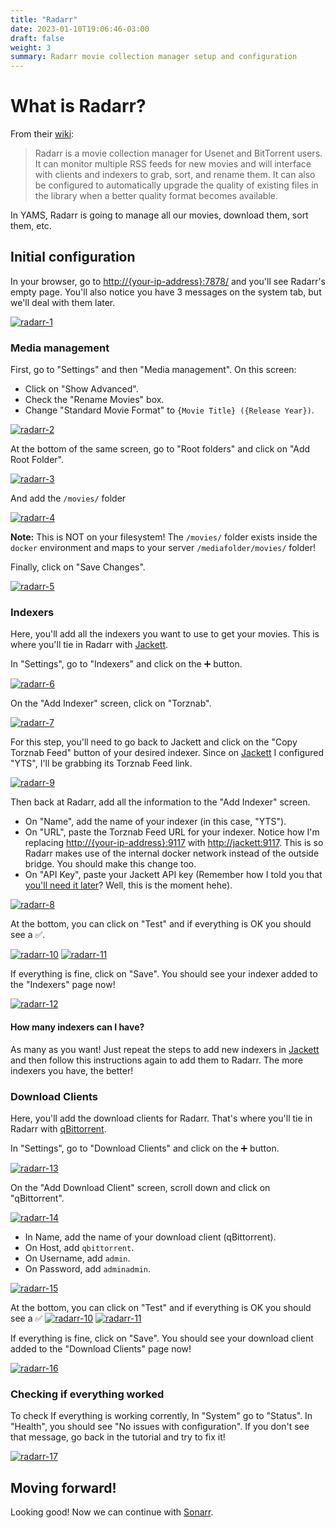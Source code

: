 ```yaml
---
title: "Radarr"
date: 2023-01-10T19:06:46-03:00
draft: false
weight: 3
summary: Radarr movie collection manager setup and configuration
---
```


# What is Radarr?

From their [wiki](https://wiki.servarr.com/radarr):

> Radarr is a movie collection manager for Usenet and BitTorrent users. It can monitor multiple RSS feeds for new movies and will interface with clients and indexers to grab, sort, and rename them. It can also be configured to automatically upgrade the quality of existing files in the library when a better quality format becomes available.

In YAMS, Radarr is going to manage all our movies, download them, sort them, etc.

## Initial configuration

In your browser, go to [http://{your-ip-address}:7878/]() and you'll see Radarr's empty page. You'll also notice you have 3 messages on the system tab, but we'll deal with them later.

[![radarr-1](/pics/radarr-1.png)](/pics/radarr-1.png)

### Media management

First, go to "Settings" and then "Media management". On this screen: 
- Click on "Show Advanced".
- Check the "Rename Movies" box.
- Change "Standard Movie Format" to `{Movie Title} ({Release Year})`.

[![radarr-2](/pics/radarr-2.png)](/pics/radarr-2.png)

At the bottom of the same screen, go to "Root folders" and click on "Add Root Folder".

[![radarr-3](/pics/radarr-3.png)](/pics/radarr-3.png)

And add the `/movies/` folder

[![radarr-4](/pics/radarr-4.png)](/pics/radarr-4.png)

**Note:** This is NOT on your filesystem! The `/movies/` folder exists inside the `docker` environment and maps to your server `/mediafolder/movies/` folder!

Finally, click on "Save Changes".

[![radarr-5](/pics/radarr-5.png)](/pics/radarr-5.png)

### Indexers

Here, you'll add all the indexers you want to use to get your movies. This is where you'll tie in Radarr with [Jackett](/config/jackett).

In "Settings", go to "Indexers" and click on the ➕ button.

[![radarr-6](/pics/radarr-6.png)](/pics/radarr-6.png)

On the "Add Indexer" screen, click on "Torznab".

[![radarr-7](/pics/radarr-7.png)](/pics/radarr-7.png)

For this step, you'll need to go back to Jackett and click on the "Copy Torznab Feed" button of your desired indexer. Since on [Jackett](/config/jackett) I configured "YTS", I'll be grabbing its Torznab Feed link.

[![radarr-9](/pics/radarr-9.png)](/pics/radarr-9.png)

Then back at Radarr, add all the information to the "Add Indexer" screen. 

- On "Name", add the name of your indexer (in this case, "YTS").
- On "URL", paste the Torznab Feed URL for your indexer. Notice how I'm replacing [http://{your-ip-address}:9117]() with [http://jackett:9117](). This is so Radarr makes use of the internal docker network instead of the outside bridge. You should make this change too.
- On "API Key", paste your Jackett API key (Remember how I told you that [you'll need it later](/config/jackett/#dont-forget-to-grab-your-api-key)? Well, this is the moment hehe).

[![radarr-8](/pics/radarr-8.png)](/pics/radarr-8.png)

At the bottom, you can click on "Test" and if everything is OK you should see a ✅.

[![radarr-10](/pics/radarr-10.png)](/pics/radarr-10.png)
[![radarr-11](/pics/radarr-11.png)](/pics/radarr-11.png)

If everything is fine, click on "Save". You should see your indexer added to the "Indexers" page now!

[![radarr-12](/pics/radarr-12.png)](/pics/radarr-12.png)

#### How many indexers can I have?

As many as you want! Just repeat the steps to add new indexers in [Jackett](/config/jackett) and then follow this instructions again to add them to Radarr. The more indexers you have, the better!

### Download Clients

Here, you'll add the download clients for Radarr. That's where you'll tie in Radarr with [qBittorrent](/config/qbittorrent).

In "Settings", go to "Download Clients" and click on the ➕ button.

[![radarr-13](/pics/radarr-13.png)](/pics/radarr-13.png)

On the "Add Download Client" screen, scroll down and click on "qBittorrent".

[![radarr-14](/pics/radarr-14.png)](/pics/radarr-14.png)

- In Name, add the name of your download client (qBittorrent).
- On Host, add `qbittorrent`.
- On Username, add `admin`.
- On Password, add `adminadmin`.

[![radarr-15](/pics/radarr-15.png)](/pics/radarr-15.png)

At the bottom, you can click on "Test" and if everything is OK you should see a ✅ 
[![radarr-10](/pics/radarr-10.png)](/pics/radarr-10.png)
[![radarr-11](/pics/radarr-11.png)](/pics/radarr-11.png)

If everything is fine, click on "Save". You should see your download client added to the "Download Clients" page now!

[![radarr-16](/pics/radarr-16.png)](/pics/radarr-16.png)

### Checking if everything worked

To check If everything is working corrently, In "System" go to "Status". In "Health", you should see "No issues with configuration". If you don't see that message, go back in the tutorial and try to fix it!

[![radarr-17](/pics/radarr-17.png)](/pics/radarr-17.png)

## Moving forward!

Looking good! Now we can continue with [Sonarr](/config/sonarr).
